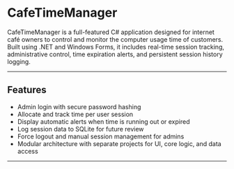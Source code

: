 # CafeTimeManager

CafeTimeManager is a full-featured C# application designed for internet café owners to control and monitor the computer usage time of customers. Built using .NET and Windows Forms, it includes real-time session tracking, administrative control, time expiration alerts, and persistent session history logging.

---

## Features

- Admin login with secure password hashing
- Allocate and track time per user session
- Display automatic alerts when time is running out or expired
- Log session data to SQLite for future review
- Force logout and manual session management for admins
- Modular architecture with separate projects for UI, core logic, and data access

---



